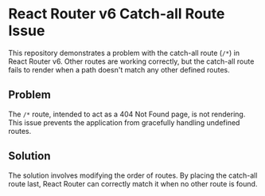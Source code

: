 # React Router v6 Catch-all Route Issue

This repository demonstrates a problem with the catch-all route (`/*`) in React Router v6.  Other routes are working correctly, but the catch-all route fails to render when a path doesn't match any other defined routes.

## Problem

The `/*` route, intended to act as a 404 Not Found page, is not rendering.  This issue prevents the application from gracefully handling undefined routes.

## Solution

The solution involves modifying the order of routes. By placing the catch-all route last, React Router can correctly match it when no other route is found.